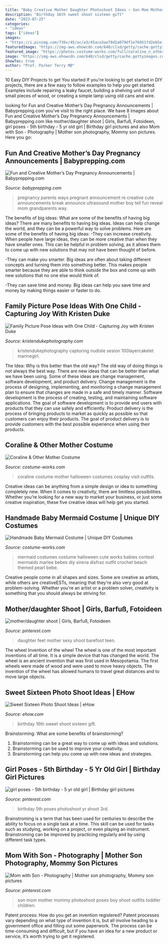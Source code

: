 ```yaml
---
title: "Baby Creative Mother Daughter Photoshoot Ideas ~ Son Mom Mother Mommy Photoshoot Poses Boy Shoot Outfits Toddler Children"
description: "Birthday 16th sweet shoot sixteen gift"
date: "2023-07-25"
categories:
- "ideas"
tags: ["ideas"]
images:
- "https://i.pinimg.com/736x/45/ac/a3/45aca3ae78d2a079df1e76951fd2eb5e--sexy-feet-brandy.jpg"
featuredImage: "https://img-aws.ehowcdn.com/640/clsd/getty/cache.gettyimages.com/0f64be765b144a7f9900559a03b94064.jpg"
featured_image: "https://photos.costume-works.com/full/coraline_n_other_mother-31117-1.jpg"
image: "https://img-aws.ehowcdn.com/640/clsd/getty/cache.gettyimages.com/0f64be765b144a7f9900559a03b94064.jpg"
ShowToc: true
author: "Prof. Parker Terry MD"
---
```



10 Easy DIY Projects to get You started
If you're looking to get started in DIY projects, there are a few easy to follow examples to help you get started. Examples include repairing a leaky faucet, building a shelving unit out of small pieces of wood, or creating a simple lamp using old cans and wire.

	

		
looking for Fun and Creative Mother’s Day Pregnancy Announcements | Babyprepping.com you've visit to the right place. We have 8 Images about Fun and Creative Mother’s Day Pregnancy Announcements | Babyprepping.com like mother/daughter shoot | Girls, Barfuß, Fotoideen, girl poses - 5th birthday - 5 yr old girl | Birthday girl pictures and also Mom with Son - Photography | Mother son photography, Mommy son pictures. Here you go:
		
    
## Fun And Creative Mother’s Day Pregnancy Announcements | Babyprepping.com

<img loading=lazy src="http://www.babyprepping.com/wp-content/uploads/2016/04/ultrasound-photo.jpg" onerror="this.onerror=null;this.src='https://tse4.mm.bing.net/th?id=OIP.sk2iHKuQjEpuETHuxfWltgHaJ4&amp;pid=15.1';" alt="Fun and Creative Mother’s Day Pregnancy Announcements | Babyprepping.com">

_Source: babyprepping.com_

>pregnancy parents ways pregnant announcement re creative cute announcements break announce ultrasound mother boy tell fun reveal mom grandparents way. 

	

The benefits of big ideas: What are some of the benefits of having big ideas?
There are many benefits to having big ideas. Ideas can help change the world, and they can be a powerful way to solve problems. Here are some of the benefits of having big ideas: 
-They can increase creativity. When people have large ideas, they can be more creative than when they have smaller ones. This can be helpful in problem solving, as it allows them to come up with new solutions that may not have been thought of before. 

-They can make you smarter. Big ideas are often about taking different concepts and turning them into something better. This makes people smarter because they are able to think outside the box and come up with new solutions that no one else would think of. 

-They can save time and money. Big ideas can help you save time and money by making things easier or faster to do.

    
## Family Picture Pose Ideas With One Child - Capturing Joy With Kristen Duke

<img loading=lazy src="https://www.kristendukephotography.com/wp-content/uploads/2015/09/fam-with-toddler.jpg" onerror="this.onerror=null;this.src='https://tse1.mm.bing.net/th?id=OIP.JkWd9q7naRJTz5KrzN9uZgHaKG&amp;pid=15.1';" alt="Family Picture Pose Ideas with One Child - Capturing Joy with Kristen Duke">

_Source: kristendukephotography.com_

>kristendukephotography capturing nudiste sesion 100layercakelet marinegirl. 

	

The Idea: Why is this better than the old way?
The old way of doing things is not always the best way. There are new ideas that can be better than what we have been using. Some of these ideas are change management, software development, and product delivery. Change management is the process of designing, implementing, and monitoring a change management plan to ensure that changes are made in a safe and timely manner. Software development is the process of creating, testing, and maintaining software applications. The goal of software development is to provide end users with products that they can use safely and efficiently. Product delivery is the process of bringing products to market as quickly as possible so that customers can enjoy their products. The goal of product delivery is to provide customers with the best possible experience when using their products.

    
## Coraline &amp; Other Mother Costume

<img loading=lazy src="https://photos.costume-works.com/full/coraline_n_other_mother-31117-1.jpg" onerror="this.onerror=null;this.src='https://tse4.mm.bing.net/th?id=OIP.9jtDORYDOWHrjR-eH0O1NAHaJ3&amp;pid=15.1';" alt="Coraline &amp; Other Mother Costume">

_Source: costume-works.com_

>coraline costume mother halloween costumes cosplay visit outfits. 

	

Creative ideas can be anything from a simple design or idea to something completely new. When it comes to creativity, there are limitless possibilities. Whether you’re looking for a new way to market your business, or just some creative inspiration, these five creative ideas will help get you started.

    
## Handmade Baby Mermaid Costume | Unique DIY Costumes

<img loading=lazy src="https://photos.costume-works.com/full/baby_mermaid1.jpg" onerror="this.onerror=null;this.src='https://tse4.mm.bing.net/th?id=OIP.3RFvjU5LjJtgvY61xJz8vAHaNv&amp;pid=15.1';" alt="Handmade Baby Mermaid Costume | Unique DIY Costumes">

_Source: costume-works.com_

>mermaid costumes costume halloween cute works babies contest mermaids marlee bebes diy sirena disfraz outfit crochet beach themed pearl bebe. 

	

Creative people come in all shapes and sizes. Some are creative as artists, while others are creativeESTs, meaning that they're also very good at problem-solving. Whether you're an artist or a problem solver, creativity is something that you should always be striving for.

    
## Mother/daughter Shoot | Girls, Barfuß, Fotoideen

<img loading=lazy src="https://i.pinimg.com/736x/45/ac/a3/45aca3ae78d2a079df1e76951fd2eb5e--sexy-feet-brandy.jpg" onerror="this.onerror=null;this.src='https://tse3.mm.bing.net/th?id=OIP.ccYKp2gjq03HKawqhLm61gDaEd&amp;pid=15.1';" alt="mother/daughter shoot | Girls, Barfuß, Fotoideen">

_Source: pinterest.com_

>daughter feet mother sexy shoot barefoot teen. 

	

The wheel
Invention of the wheel
The wheel is one of the most important inventions of all time. It is a simple device that has changed the world. The wheel is an ancient invention that was first used in Mesopotamia. The first wheels were made of wood and were used to move heavy objects. The invention of the wheel has allowed humans to travel great distances and to move large objects.

    
## Sweet Sixteen Photo Shoot Ideas | EHow

<img loading=lazy src="https://img-aws.ehowcdn.com/640/clsd/getty/cache.gettyimages.com/0f64be765b144a7f9900559a03b94064.jpg" onerror="this.onerror=null;this.src='https://tse2.mm.bing.net/th?id=OIP.fTVWl8wHEcjaKUo-yEwZOAHaKJ&amp;pid=15.1';" alt="Sweet Sixteen Photo Shoot Ideas | eHow">

_Source: ehow.com_

>birthday 16th sweet shoot sixteen gift. 

	

Brainstorming: What are some benefits of brainstorming?
1. Brainstorming can be a great way to come up with ideas and solutions.
2. Brainstorming can be used to improve your creativity.
3. Brainstorming can help you come up with new ideas and strategies.

    
## Girl Poses - 5th Birthday - 5 Yr Old Girl | Birthday Girl Pictures

<img loading=lazy src="https://i.pinimg.com/736x/24/23/0b/24230b0c25cc5278dd2272a20a39d9a7--th-birthday-birthday-party-ideas.jpg" onerror="this.onerror=null;this.src='https://tse3.mm.bing.net/th?id=OIP.I7W64SP8RLOBdP8ZGzLM-gHaLb&amp;pid=15.1';" alt="girl poses - 5th birthday - 5 yr old girl | Birthday girl pictures">

_Source: pinterest.com_

>birthday 5th poses photoshoot yr shoot 3rd. 

	

Brainstroming is a term that has been used for centuries to describe the ability to focus on a single task at a time. This skill can be used for tasks such as studying, working on a project, or even playing an instrument. Brainstroming can be improved by practicing regularly and by using different task types.

    
## Mom With Son - Photography | Mother Son Photography, Mommy Son Pictures

<img loading=lazy src="https://i.pinimg.com/736x/b7/aa/1d/b7aa1dad42ddfb4c19c5cf1d8ff5b940--mom-with-son-mom-son.jpg" onerror="this.onerror=null;this.src='https://tse1.mm.bing.net/th?id=OIP.jK1WWq2Wv9nvHO907AwWmwDHEs&amp;pid=15.1';" alt="Mom with Son - Photography | Mother son photography, Mommy son pictures">

_Source: pinterest.com_

>son mom mother mommy photoshoot poses boy shoot outfits toddler children. 

	

Patent process: How do you get an invention registered?
Patent processes vary depending on what type of invention it is, but all involve heading to a government office and filling out some paperwork. The process can be time-consuming and difficult, but if you have an idea for a new product or service, it’s worth trying to get it registered.

